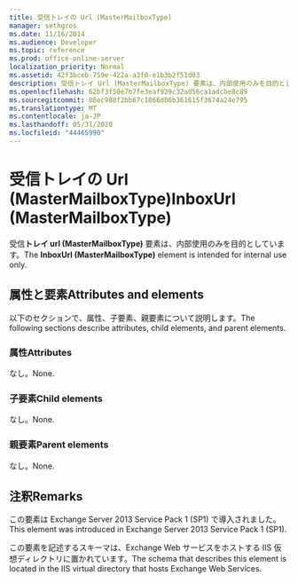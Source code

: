 ```yaml
---
title: 受信トレイの Url (MasterMailboxType)
manager: sethgros
ms.date: 11/16/2014
ms.audience: Developer
ms.topic: reference
ms.prod: office-online-server
localization_priority: Normal
ms.assetid: 42f3bceb-759e-422a-a3f0-e1b3b2f51d03
description: 受信トレイ Url (MasterMailboxType) 要素は、内部使用のみを目的としています。
ms.openlocfilehash: 62bf3f50e7b7fe3eaf929c32ad56ca1adcbe8c89
ms.sourcegitcommit: 88ec988f2bb67c1866d06b361615f3674a24e795
ms.translationtype: MT
ms.contentlocale: ja-JP
ms.lasthandoff: 05/31/2020
ms.locfileid: "44465990"
---
```

# <a name="inboxurl-mastermailboxtype"></a><span data-ttu-id="6b066-103">受信トレイの Url (MasterMailboxType)</span><span class="sxs-lookup"><span data-stu-id="6b066-103">InboxUrl (MasterMailboxType)</span></span>

<span data-ttu-id="6b066-104">受信**トレイ url (MasterMailboxType)** 要素は、内部使用のみを目的としています。</span><span class="sxs-lookup"><span data-stu-id="6b066-104">The **InboxUrl (MasterMailboxType)** element is intended for internal use only.</span></span> 

## <a name="attributes-and-elements"></a><span data-ttu-id="6b066-105">属性と要素</span><span class="sxs-lookup"><span data-stu-id="6b066-105">Attributes and elements</span></span>

<span data-ttu-id="6b066-106">以下のセクションで、属性、子要素、親要素について説明します。</span><span class="sxs-lookup"><span data-stu-id="6b066-106">The following sections describe attributes, child elements, and parent elements.</span></span>
  
### <a name="attributes"></a><span data-ttu-id="6b066-107">属性</span><span class="sxs-lookup"><span data-stu-id="6b066-107">Attributes</span></span>

<span data-ttu-id="6b066-108">なし。</span><span class="sxs-lookup"><span data-stu-id="6b066-108">None.</span></span>
  
### <a name="child-elements"></a><span data-ttu-id="6b066-109">子要素</span><span class="sxs-lookup"><span data-stu-id="6b066-109">Child elements</span></span>

<span data-ttu-id="6b066-110">なし。</span><span class="sxs-lookup"><span data-stu-id="6b066-110">None.</span></span>
  
### <a name="parent-elements"></a><span data-ttu-id="6b066-111">親要素</span><span class="sxs-lookup"><span data-stu-id="6b066-111">Parent elements</span></span>

<span data-ttu-id="6b066-112">なし。</span><span class="sxs-lookup"><span data-stu-id="6b066-112">None.</span></span>
  
## <a name="remarks"></a><span data-ttu-id="6b066-113">注釈</span><span class="sxs-lookup"><span data-stu-id="6b066-113">Remarks</span></span>

<span data-ttu-id="6b066-114">この要素は Exchange Server 2013 Service Pack 1 (SP1) で導入されました。</span><span class="sxs-lookup"><span data-stu-id="6b066-114">This element was introduced in Exchange Server 2013 Service Pack 1 (SP1).</span></span>
  
<span data-ttu-id="6b066-115">この要素を記述するスキーマは、Exchange Web サービスをホストする IIS 仮想ディレクトリに置かれています。</span><span class="sxs-lookup"><span data-stu-id="6b066-115">The schema that describes this element is located in the IIS virtual directory that hosts Exchange Web Services.</span></span>
  

